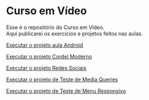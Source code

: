 # Curso em Vídeo

Esse é o repositório do Curso em Vídeo.  
Aqui publicarei os exercícios e projetos feitos nas aulas.

<a href="https://viniciusvderezende.github.io/curso-em-video/projeto-aula-10/android.html" target="_blank">Executar o projeto aula Android</a>

<a href="https://viniciusvderezende.github.io/projeto-cordel/" target="_blank">Executar o projeto Cordel Moderno</a>

<a href="https://viniciusvderezende.github.io/projeto-redes-sociais/" target="_blank">Executar o projeto Redes Sociais</a>

<a href="https://viniciusvderezende.github.io/curso-em-video/modulo04/cap25-mediaQueries/mq004" target="_blank">Executar o projeto de Teste de Media Queries</a>

<a href="https://viniciusvderezende.github.io/curso-em-video/modulo04/cap25-mediaQueries/mq005" target="_blank">Executar o projeto de Teste de Menu Responsivo</a>
